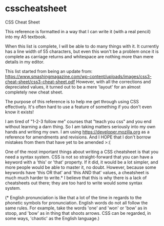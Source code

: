 # csscheatsheet
CSS Cheat Sheet

This reference is formatted in a way that I can write it (with a real pencil) into my A5 textbook.

When this list is complete, I will be able to do many things with it. It currently has a line width of 55 characters, but even this won't be a problem once it is complete as carriage returns and whitespace are nothing more than mere details in my editor. 

This list started from being an update from:
https://www.smashingmagazine.com/wp-content/uploads/images/css3-cheat-sheet/css3-cheat-sheet.pdf
However, with all the corrections and depreciated values, it turned out to be a mere 'layout' for an almost completely new cheat sheet.

The purpose of this reference is to help me get through using CSS effectively. It's often hard to use a feature of something if you don't even know it exists!

I am tired of "1-2-3 follow me" courses that "teach you css" and you end without learning a darn thing. So I am taking matters seriously into my own hands and writing my own. I am using
https://developer.mozilla.org
as a reference for amendments and revisions. And I HOPE that I don't borrow mistakes from them that have yet to be amended >:(

One of the most important things about writing a CSS cheatsheet is that you need a syntax system. CSS is not so straight-forward that you can have a keyword with a 'this' or 'that' property. If it did, it would be a lot simpler, and more people would be able to master it, no doubt. However, because some keywords have 'this OR that' and 'this AND that' values, a cheatsheet is much much harder to write.* I believe that this is why there is a lack of cheatsheets out there; they are too hard to write would some syntax system.

(* English pronunciation is like that a lot of the time in regards to the phonetic symbols for pronunciation. English words do not all follow the same rules. For example, take the words 'one' and 'won' or 'bow' as in stoop, and 'bow' as in thing that shoots arrows. CSS can be regarded, in some ways, 'chaotic' as the English language.)
